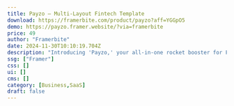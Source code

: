 ```yaml
---
title: Payzo — Multi-Layout Fintech Template
download: https://framerbite.com/product/payzo?aff=YGGpO5
demo: https://payzo.framer.website/?via=framerbite
price: 49
author: "Framerbite"
date: 2024-11-30T10:10:19.704Z
description: "Introducing 'Payzo,' your all-in-one rocket booster for Fintech and finance website! With 17+ complete, ready-to-use pages, this Framer template is the ultimate choice. Tailored specifically for Fintech & Finance business."
ssg: ["Framer"]
css: []
ui: []
cms: []
category: [Business,SaaS]
draft: false
---
```

